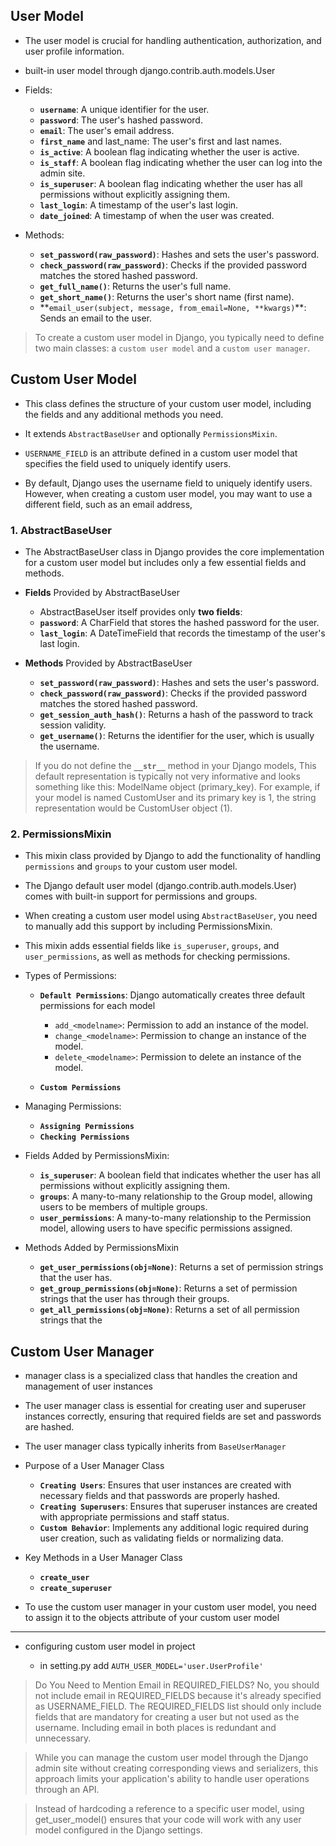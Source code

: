 ## User Model

- The user model is crucial for handling authentication, authorization, and user profile information.

- built-in user model through django.contrib.auth.models.User

- Fields:

  - **`username`**: A unique identifier for the user.
  - **`password`**: The user's hashed password.
  - **`email`**: The user's email address.
  - **`first_name`** and last_name: The user's first and last names.
  - **`is_active`**: A boolean flag indicating whether the user is active.
  - **`is_staff`**: A boolean flag indicating whether the user can log into the admin site.
  - **`is_superuser`**: A boolean flag indicating whether the user has all permissions without explicitly assigning them.
  - **`last_login`**: A timestamp of the user's last login.
  - **`date_joined`**: A timestamp of when the user was created.

- Methods:

  - **`set_password(raw_password)`**: Hashes and sets the user's password.
  - **`check_password(raw_password)`**: Checks if the provided password matches the stored hashed password.
  - **`get_full_name()`**: Returns the user's full name.
  - **`get_short_name()`**: Returns the user's short name (first name).
  - **`email_user(subject, message, from_email=None, **kwargs)`\*\*: Sends an email to the user.

> To create a custom user model in Django, you typically need to define two main classes: a `custom user model` and a `custom user manager`.

## Custom User Model

- This class defines the structure of your custom user model, including the fields and any additional methods you need.
- It extends `AbstractBaseUser` and optionally `PermissionsMixin`.

- `USERNAME_FIELD` is an attribute defined in a custom user model that specifies the field used to uniquely identify users.
- By default, Django uses the username field to uniquely identify users. However, when creating a custom user model, you may want to use a different field, such as an email address,

### 1. AbstractBaseUser

- The AbstractBaseUser class in Django provides the core implementation for a custom user model but includes only a few essential fields and methods.

- **Fields** Provided by AbstractBaseUser

  - AbstractBaseUser itself provides only **two fields**:
  - **`password`**: A CharField that stores the hashed password for the user.
  - **`last_login`**: A DateTimeField that records the timestamp of the user's last login.

- **Methods** Provided by AbstractBaseUser

  - **`set_password(raw_password)`**: Hashes and sets the user's password.
  - **`check_password(raw_password)`**: Checks if the provided password matches the stored hashed password.
  - **`get_session_auth_hash()`**: Returns a hash of the password to track session validity.
  - **`get_username()`**: Returns the identifier for the user, which is usually the username.

> If you do not define the **`__str__`** method in your Django models, This default representation is typically not very informative and looks something like this: ModelName object (primary_key). For example, if your model is named CustomUser and its primary key is 1, the string representation would be CustomUser object (1).

### 2. PermissionsMixin

- This mixin class provided by Django to add the functionality of handling `permissions` and `groups` to your custom user model.

- The Django default user model (django.contrib.auth.models.User) comes with built-in support for permissions and groups.

- When creating a custom user model using `AbstractBaseUser`, you need to manually add this support by including PermissionsMixin.

- This mixin adds essential fields like `is_superuser`, `groups`, and `user_permissions`, as well as methods for checking permissions.

- Types of Permissions:

  - **`Default Permissions`**: Django automatically creates three default permissions for each model

    - `add_<modelname>`: Permission to add an instance of the model.
    - `change_<modelname>`: Permission to change an instance of the model.
    - `delete_<modelname>`: Permission to delete an instance of the model.

  - **`Custom Permissions`**

- Managing Permissions:

  - **`Assigning Permissions`**
  - **`Checking Permissions`**

- Fields Added by PermissionsMixin:

  - **`is_superuser`**: A boolean field that indicates whether the user has all permissions without explicitly assigning them.
  - **`groups`**: A many-to-many relationship to the Group model, allowing users to be members of multiple groups.
  - **`user_permissions`**: A many-to-many relationship to the Permission model, allowing users to have specific permissions assigned.

- Methods Added by PermissionsMixin
  - **`get_user_permissions(obj=None)`**: Returns a set of permission strings that the user has.
  - **`get_group_permissions(obj=None)`**: Returns a set of permission strings that the user has through their groups.
  - **`get_all_permissions(obj=None)`**: Returns a set of all permission strings that the

## Custom User Manager

- manager class is a specialized class that handles the creation and management of user instances

- The user manager class is essential for creating user and superuser instances correctly, ensuring that required fields are set and passwords are hashed.

- The user manager class typically inherits from `BaseUserManager`

- Purpose of a User Manager Class

  - **`Creating Users`**: Ensures that user instances are created with necessary fields and that passwords are properly hashed.
  - **`Creating Superusers`**: Ensures that superuser instances are created with appropriate permissions and staff status.
  - **`Custom Behavior`**: Implements any additional logic required during user creation, such as validating fields or normalizing data.

- Key Methods in a User Manager Class

  - **`create_user`**
  - **`create_superuser`**

- To use the custom user manager in your custom user model, you need to assign it to the objects attribute of your custom user model

---

- configuring custom user model in project

  - in setting.py add `AUTH_USER_MODEL='user.UserProfile'`

> Do You Need to Mention Email in REQUIRED_FIELDS?
> No, you should not include email in REQUIRED_FIELDS because it's already specified as USERNAME_FIELD. The REQUIRED_FIELDS list should only include fields that are mandatory for creating a user but not used as the username. Including email in both places is redundant and unnecessary.

> While you can manage the custom user model through the Django admin site without creating corresponding views and serializers, this approach limits your application's ability to handle user operations through an API.

> Instead of hardcoding a reference to a specific user model, using get_user_model() ensures that your code will work with any user model configured in the Django settings.
